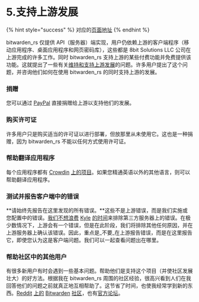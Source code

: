 # 5.支持上游发展

{% hint style="success" %}
对应的[页面地址](https://github.com/dani-garcia/bitwarden_rs/wiki/Supporting-upstream)
{% endhint %}

bitwarden\_rs 仅提供 API（服务器）端实现，用户仍依赖上游的客户端程序（移动应用程序、桌面应用程序和网页密码库），这些都是 8bit Solutions LLC 公司在上游完成的许多工作。同时 bitwarden\_rs 支持上游的某些付费功能并免费提供该功能。这就提出了一些有关[维持和支持上游发展](https://github.com/dani-garcia/bitwarden_rs/issues/331)的问题。许多用户提出了这个问题，并咨询他们如何在使用 bitwarden\_rs 的同时支持上游的发展。

### 捐赠

您可以通过 [PayPal](https://www.paypal.me/bitwarden) 直接捐赠给上游以支持他们的发展。

### 购买许可证

许多用户只是购买适当的许可证以进行部署，但放那里从未使用它。这也是一种捐赠，因为 bitwarden\_rs 不能以任何方式使用许可证。

### 帮助翻译应用程序

每个应用程序都有 [Crowdin](https://crowdin.com/profile/kspearrin) [上的项目](https://crowdin.com/profile/kspearrin)。如果您精通英语以外的其他语言，则可以帮助翻译应用程序。

### 测试并报告客户端中的错误

**请始终先报告在这里发现的所有错误。**这些不是上游错误，而是我们实施或您配置中的错误。[我们不想浪费](https://github.com/dani-garcia/bitwarden_rs/issues/336) [Kyle](https://github.com/dani-garcia/bitwarden_rs/issues/336) [的时间](https://github.com/dani-garcia/bitwarden_rs/issues/336)来排除第三方服务器上的错误。在极少数情况下，上游会有一个错误，但是在此阶段，我们将排除其他任何原因，并在上游服务器上确认该错误。因此，重点是_不要_在上游报告错误，而是在这里报告它，即使您认为这是客户端问题。我们可以一起查看问题出在哪里。

### 帮助社区中的其他用户

有很多新用户有时会遇到一些基本问题。帮助他们是支持这个项目（并使社区发展壮大）的好方法。根据我在 bitwarden\_rs 周围的社区经验，很高兴看到人们在我回答他们的问题之前就真正地互相帮助了。这节省了时间，也使我经常学到新的东西。[Reddit](https://www.reddit.com/r/bitwarden) [上的](https://www.reddit.com/r/bitwarden) [Bitwarden](https://www.reddit.com/r/bitwarden) [社区](https://www.reddit.com/r/bitwarden)，也有[官方论坛](https://community.bitwarden.com/)。

